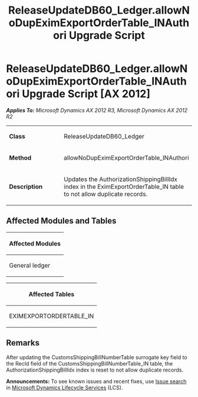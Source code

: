 ﻿---
title: ReleaseUpdateDB60_Ledger.allowNoDupEximExportOrderTable_INAuthori Upgrade Script
TOCTitle: ReleaseUpdateDB60_Ledger.allowNoDupEximExportOrderTable_INAuthori Upgrade Script
ms:assetid: 2bc5103b-b8d9-5a9f-c776-f8eb3b3740c6
ms:mtpsurl: https://msdn.microsoft.com/en-us/library/JJ735951(v=AX.60)
ms:contentKeyID: 49707369
ms.date: 05/18/2015
mtps_version: v=AX.60
---

# ReleaseUpdateDB60\_Ledger.allowNoDupEximExportOrderTable\_INAuthori Upgrade Script [AX 2012]


_**Applies To:** Microsoft Dynamics AX 2012 R3, Microsoft Dynamics AX 2012 R2_

<table>
<colgroup>
<col style="width: 50%" />
<col style="width: 50%" />
</colgroup>
<tbody>
<tr class="odd">
<td><p><strong>Class</strong></p></td>
<td><p>ReleaseUpdateDB60_Ledger</p></td>
</tr>
<tr class="even">
<td><p><strong>Method</strong></p></td>
<td><p>allowNoDupEximExportOrderTable_INAuthori</p></td>
</tr>
<tr class="odd">
<td><p><strong>Description</strong></p></td>
<td><p>Updates the AuthorizationShippingBillIdx index in the EximExportOrderTable_IN table to not allow duplicate records.</p></td>
</tr>
</tbody>
</table>


## Affected Modules and Tables

<table>
<colgroup>
<col style="width: 100%" />
</colgroup>
<thead>
<tr class="header">
<th><p>Affected Modules</p></th>
</tr>
</thead>
<tbody>
<tr class="odd">
<td><p>General ledger</p></td>
</tr>
</tbody>
</table>


<table>
<colgroup>
<col style="width: 100%" />
</colgroup>
<thead>
<tr class="header">
<th><p>Affected Tables</p></th>
</tr>
</thead>
<tbody>
<tr class="odd">
<td><p>EXIMEXPORTORDERTABLE_IN</p></td>
</tr>
</tbody>
</table>


## Remarks

After updating the CustomsShippingBillNumberTable surrogate key field to the RecId field of the CustomsShippingBillNumberTable\_IN table, the AuthorizationShippingBillIdx index is reset to not allow duplicate records.

  
**Announcements:** To see known issues and recent fixes, use [Issue search](http://go.microsoft.com/fwlink/?linkid=389258) in [Microsoft Dynamics Lifecycle Services](http://go.microsoft.com/fwlink/?linkid=306505) (LCS).

